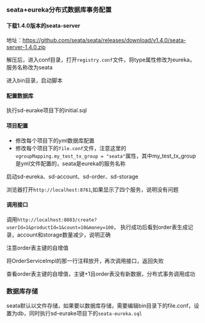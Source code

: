 ### seata+eureka分布式数据库事务配置
#### 下载1.4.0版本的seata-server
地址：https://github.com/seata/seata/releases/download/v1.4.0/seata-server-1.4.0.zip

解压后，进入conf目录，打开`registry.conf`文件，将type属性修改为eureka，服务名称改为seata

进入bin目录，启动脚本

#### 配置数据库
执行sd-eurake项目下的initial.sql

#### 项目配置
- 修改每个项目下的yml数据库配置
- 修改每个项目下的`file.conf`文件，注意这里的`vgroupMapping.my_test_tx_group = "seata"`属性，其中my_test_tx_group是yml文件配置的，seata是eureka的服务名称

启动sd-eureka、sd-account、sd-order、sd-storage

浏览器打开`http://localhost:8761`,如果显示了四个服务，说明没有问题
#### 调用接口
调用`http://localhost:8083/create?userId=1&productId=1&count=10&money=100`， 执行成功后看到order表生成记录，account和storage数量减少，说明正确

注意order表主键的自增值

将OrderServiceImpl的那一行注释放开，再次调用接口，返回失败

查看order表主键的自增值，主键+1且order表没有新数据，分布式事务调用成功

### 数据库存储
seata默认以文件存储，如果要以数据库存储，需要编辑bin目录下的file.conf，设置为db，同时执行sd-eurake项目下的`seata-eureka.sql`
